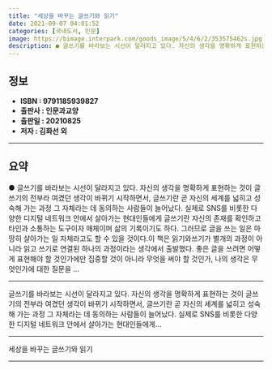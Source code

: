 ```yaml
---
title: "세상을 바꾸는 글쓰기와 읽기"
date: 2021-09-07 04:01:52
categories: [국내도서, 인문]
image: https://bimage.interpark.com/goods_image/5/4/6/2/353575462s.jpg
description: ● 글쓰기를 바라보는 시선이 달라지고 있다. 자신의 생각을 명확하게 표현하는 것이 글쓰기의 전부라 여겼던 생각이 바뀌기 시작하면서, 글쓰기란 곧 자신의 세계를 넓히고 성숙해 가는 과정 그 자체라는 데 동의하는 사람들이 늘어났다. 실제로 SNS를 비롯한 다양한 디지털 네트워크 안에서 살
---
```


## **정보**

- **ISBN : 9791185939827**
- **출판사 : 인문과교양**
- **출판일 : 20210825**
- **저자 : 김화선 외**

------



## **요약**

●  글쓰기를 바라보는 시선이 달라지고 있다. 자신의 생각을 명확하게 표현하는 것이 글쓰기의 전부라 여겼던 생각이 바뀌기 시작하면서, 글쓰기란 곧 자신의 세계를 넓히고 성숙해 가는 과정 그 자체라는 데 동의하는 사람들이 늘어났다. 실제로 SNS를 비롯한 다양한 디지털 네트워크 안에서 살아가는 현대인들에게 글쓰기란 자신의 존재를 확인하고 타인과 소통하는 도구이자 매체이며 삶의 기록이기도 하다. 그러므로 글을 쓰는 일은 마땅히 살아가는 일 자체라고도 할 수 있을 것이다.이 책은 읽기와쓰기가 별개의 과정이 아니라 읽고 쓰기로 연결된 하나의 과정이라는 생각에서 출발했다. 좋은 글을 쓰려면 어떻게 표현해야 할 것인가에만 집중할 것이 아니라 무엇을 써야 할 것인가, 나의 생각은 무엇인가에 대한 질문을 ...

------

글쓰기를 바라보는 시선이 달라지고 있다. 자신의 생각을 명확하게 표현하는 것이 글쓰기의 전부라 여겼던 생각이 바뀌기 시작하면서, 글쓰기란 곧 자신의 세계를 넓히고 성숙해 가는 과정 그 자체라는 데 동의하는 사람들이 늘어났다. 실제로 SNS를 비롯한 다양한 디지털 네트워크 안에서 살아가는 현대인들에게... 

------


세상을 바꾸는 글쓰기와 읽기 

------


